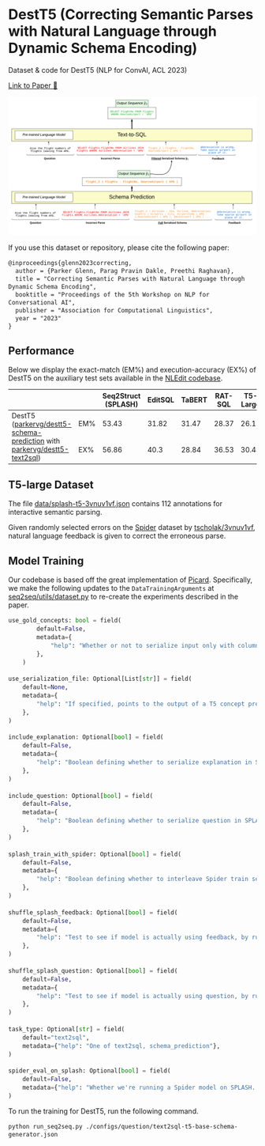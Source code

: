 # DestT5 (Correcting Semantic Parses with Natural Language through Dynamic Schema Encoding)
Dataset & code for DestT5 (NLP for ConvAI, ACL 2023)

[Link to Paper 📝](https://arxiv.org/pdf/2305.19974.pdf)

![Model Diagram](./img/model_diagram.png)

If you use this dataset or repository, please cite the following paper:

```
@inproceedings{glenn2023correcting,
  author = {Parker Glenn, Parag Pravin Dakle, Preethi Raghavan},
  title = "Correcting Semantic Parses with Natural Language through Dynamic Schema Encoding",
  booktitle = "Proceedings of the 5th Workshop on NLP for Conversational AI",
  publisher = "Association for Computational Linguistics",
  year = "2023"
}
```

## Performance 
Below we display the exact-match (EM%) and execution-accuracy (EX%) of DestT5 on the auxiliary test sets available in the [NLEdit codebase](https://github.com/MSR-LIT/NLEdit).
<table>
<thead>
  <tr>
    <th></th>
    <th></th>
    <th>Seq2Struct (SPLASH)</th>
    <th>EditSQL</th>
    <th>TaBERT</th>
    <th>RAT-SQL</th>
    <th>T5-Large</th>
  </tr>
</thead>
<tbody>
  <tr>
    <td rowspan="2">DestT5 (<a href="https://huggingface.co/parkervg/destt5-schema-prediction">parkervg/destt5-schema-prediction</a> with <a href="https://huggingface.co/parkervg/destt5-text2sql"> parkervg/destt5-text2sql</a>)</td>
    <td>EM%</td>
    <td>53.43</td>
    <td>31.82</td>
    <td>31.47</td>
    <td>28.37</td>
    <td>26.1</td>
  </tr>
  <tr>
    <td>EX%</td>
    <td>56.86</td>
    <td>40.3</td>
    <td>28.84</td>
    <td>36.53</td>
    <td>30.43</td>
  </tr>
</tbody>
</table>

## T5-large Dataset
The file [data/splash-t5-3vnuv1vf.json](./data/splash-t5-3vnuv1vf.json) contains 112 annotations for interactive semantic parsing.

Given randomly selected errors on the [Spider](https://github.com/taoyds/spider) dataset by [tscholak/3vnuv1vf](https://huggingface.co/tscholak/3vnuv1vf), natural language feedback is given to correct the erroneous parse.  


## Model Training 

Our codebase is based off the great implementation of [Picard](https://github.com/ServiceNow/picard). Specifically, we make the following updates to the `DataTrainingArguments` at [seq2seq/utils/dataset.py](./seq2seq/utils/dataset.py) to re-create the experiments described in the paper.


```python
use_gold_concepts: bool = field(
        default=False,
        metadata={
            "help": "Whether or not to serialize input only with columns/tables/values present in the gold query."
        },
    )

use_serialization_file: Optional[List[str]] = field(
    default=None,
    metadata={
        "help": "If specified, points to the output of a T5 concept prediction model. Uses predictions as serialization to current text-to-sql model"
    },
)

include_explanation: Optional[bool] = field(
    default=False,
    metadata={
        "help": "Boolean defining whether to serialize explanation in SPLASH training"
    },
)

include_question: Optional[bool] = field(
    default=False,
    metadata={
        "help": "Boolean defining whether to serialize question in SPLASH training"
    },
)

splash_train_with_spider: Optional[bool] = field(
    default=False,
    metadata={
        "help": "Boolean defining whether to interleave Spider train set with Splash train"
    },
)

shuffle_splash_feedback: Optional[bool] = field(
    default=False,
    metadata={
        "help": "Test to see if model is actually using feedback, by running evaluation on test set with shuffled feedback"
    },
)

shuffle_splash_question: Optional[bool] = field(
    default=False,
    metadata={
        "help": "Test to see if model is actually using question, by running evaluation on test set with shuffled questions"
    },
)

task_type: Optional[str] = field(
    default="text2sql",
    metadata={"help": "One of text2sql, schema_prediction"},
)

spider_eval_on_splash: Optional[bool] = field(
    default=False,
    metadata={"help": "Whether we're running a Spider model on SPLASH. Only use question, in that case."},
)
```

To run the training for DestT5, run the following command.

```
python run_seq2seq.py ./configs/question/text2sql-t5-base-schema-generator.json
```

